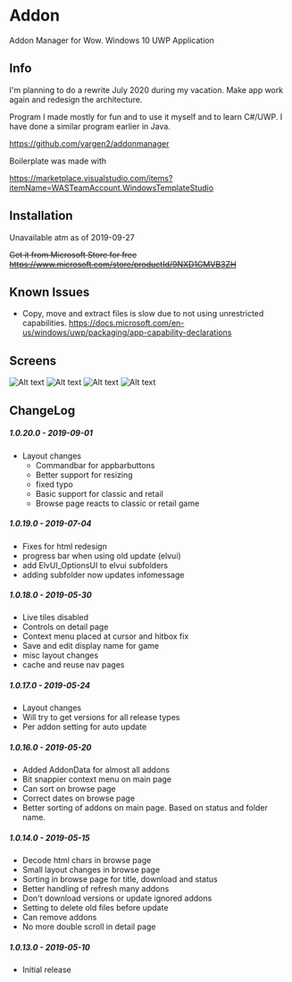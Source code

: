 # Addon

Addon Manager for Wow. Windows 10 UWP Application

## Info

I'm planning to do a rewrite July 2020 during my vacation. Make app work again and redesign the architecture.

Program I made mostly for fun and to use it myself and to learn C#/UWP. I have done a similar program earlier in Java.

https://github.com/vargen2/addonmanager

Boilerplate was made with

https://marketplace.visualstudio.com/items?itemName=WASTeamAccount.WindowsTemplateStudio

## Installation

Unavailable atm as of 2019-09-27

<del>Get it from Microsoft Store for free
https://www.microsoft.com/store/productId/9NXD1GMVB3ZH </del>

## Known Issues

- Copy, move and extract files is slow due to not using unrestricted capabilities. https://docs.microsoft.com/en-us/windows/uwp/packaging/app-capability-declarations

## Screens

![Alt text](img/img5.png?raw=true "")
![Alt text](img/img4.png?raw=true "")
![Alt text](img/img6.png?raw=true "")
![Alt text](img/img3.png?raw=true "")

## ChangeLog

##### 1.0.20.0 - 2019-09-01

- Layout changes
  - Commandbar for appbarbuttons
  - Better support for resizing
  - fixed typo
  - Basic support for classic and retail
  - Browse page reacts to classic or retail game
   

##### 1.0.19.0 - 2019-07-04

- Fixes for html redesign
- progress bar when using old update (elvui)
- add ElvUI_OptionsUI to elvui subfolders
- adding subfolder now updates infomessage

##### 1.0.18.0 - 2019-05-30

- Live tiles disabled
- Controls on detail page
- Context menu placed at cursor and hitbox fix
- Save and edit display name for game
- misc layout changes
- cache and reuse nav pages

##### 1.0.17.0 - 2019-05-24

- Layout changes
- Will try to get versions for all release types
- Per addon setting for auto update

##### 1.0.16.0 - 2019-05-20

- Added AddonData for almost all addons
- Bit snappier context menu on main page
- Can sort on browse page
- Correct dates on browse page
- Better sorting of addons on main page. Based on status and folder name.

##### 1.0.14.0 - 2019-05-15

- Decode html chars in browse page
- Small layout changes in browse page
- Sorting in browse page for title, download and status
- Better handling of refresh many addons
- Don't download versions or update ignored addons
- Setting to delete old files before update
- Can remove addons
- No more double scroll in detail page

##### 1.0.13.0 - 2019-05-10

- Initial release


